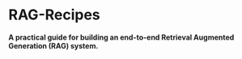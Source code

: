 # RAG-Recipes

**A practical guide for building an end-to-end Retrieval Augmented Generation (RAG) system.**

